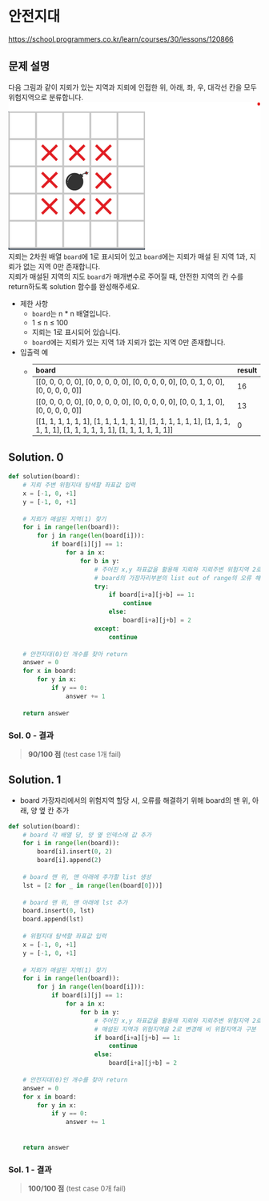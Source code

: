 # 안전지대
https://school.programmers.co.kr/learn/courses/30/lessons/120866

## 문제 설명
다음 그림과 같이 지뢰가 있는 지역과 지뢰에 인접한 위, 아래, 좌, 우, 대각선 칸을 모두 위험지역으로 분류합니다.   
![안전지대](../../imgs/안전지대.png)   
지뢰는 2차원 배열 `board`에 1로 표시되어 있고 `board`에는 지뢰가 매설 된 지역 1과, 지뢰가 없는 지역 0만 존재합니다.   
지뢰가 매설된 지역의 지도 `board`가 매개변수로 주어질 때, 안전한 지역의 칸 수를 return하도록 solution 함수를 완성해주세요.

- 제한 사항
  - `board`는 n * n 배열입니다.
  - 1 ≤ n ≤ 100
  - 지뢰는 1로 표시되어 있습니다.
  - `board`에는 지뢰가 있는 지역 1과 지뢰가 없는 지역 0만 존재합니다.
- 입출력 예
  - |board|result|
    |---|---|
    |[[0, 0, 0, 0, 0], [0, 0, 0, 0, 0], [0, 0, 0, 0, 0], [0, 0, 1, 0, 0], [0, 0, 0, 0, 0]]|16|
    |[[0, 0, 0, 0, 0], [0, 0, 0, 0, 0], [0, 0, 0, 0, 0], [0, 0, 1, 1, 0], [0, 0, 0, 0, 0]]|13|
    |[[1, 1, 1, 1, 1, 1], [1, 1, 1, 1, 1, 1], [1, 1, 1, 1, 1, 1], [1, 1, 1, 1, 1, 1], [1, 1, 1, 1, 1, 1], [1, 1, 1, 1, 1, 1]]|0|

## Solution. 0
```python
def solution(board):
    # 지뢰 주변 위험지대 탐색할 좌표값 입력
    x = [-1, 0, +1]
    y = [-1, 0, +1]

    # 지뢰가 매설된 지역(1) 찾기
    for i in range(len(board)):
        for j in range(len(board[i])):
            if board[i][j] == 1:
                for a in x:
                    for b in y:
                        # 주어진 x,y 좌표값을 활용해 지뢰와 지뢰주변 위험지역 2로 변경
                        # board의 가장자리부분의 list out of range의 오류 해결 위해 예외처리
                        try:
                            if board[i+a][j+b] == 1:
                                continue    
                            else:
                                board[i+a][j+b] = 2
                        except:
                            continue

    # 안전지대(0)인 개수를 찾아 return             
    answer = 0                
    for x in board:
        for y in x:
            if y == 0:
                answer += 1
                          
    return answer
```
### Sol. 0 - 결과
> **90/100 점** (test case 1개 fail)

## Solution. 1 
- board 가장자리에서의 위험지역 할당 시, 오류를 해결하기 위해 board의 맨 위, 아래, 양 옆 칸 추가

```python
def solution(board):
    # board 각 배열 당, 양 옆 인덱스에 값 추가 
    for i in range(len(board)):
        board[i].insert(0, 2)
        board[i].append(2)

    # board 맨 위, 맨 아래에 추가할 list 생성 
    lst = [2 for _ in range(len(board[0]))]

    # board 맨 위, 맨 아래에 lst 추가
    board.insert(0, lst)
    board.append(lst)

    # 위험지대 탐색할 좌표값 입력
    x = [-1, 0, +1]
    y = [-1, 0, +1]

    # 지뢰가 매설된 지역(1) 찾기
    for i in range(len(board)):
        for j in range(len(board[i])):
            if board[i][j] == 1:
                for a in x:
                    for b in y:
                        # 주어진 x,y 좌표값을 활용해 지뢰와 지뢰주변 위험지역 2로 변경
                        # 매설된 지역과 위험지역을 2로 변경해 비 위험지역과 구분
                        if board[i+a][j+b] == 1:
                            continue    
                        else:
                            board[i+a][j+b] = 2

    # 안전지대(0)인 개수를 찾아 return             
    answer = 0                
    for x in board:
        for y in x:
            if y == 0:
                answer += 1
                       
            
    return answer
```

### Sol. 1 - 결과
> **100/100 점** (test case 0개 fail)